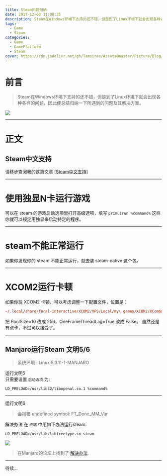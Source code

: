 ```yaml
---
title: Steam问题归纳
date: 2017-12-03 11:08:35
description: Steam在Windows环境下支持的还不错，但是到了Linux环境下就会出现各种各样的问题，因此便总结归纳一下所遇到的问题及其解决方案。
tags:
  - Game
  - Steam
categories:
  - Game
  - GamePlatform
  - Steam
cover: https://cdn.jsdelivr.net/gh/Tamsiree/Assets@master/Picture/Blog/Cover/t01fbd871ed0d04d43d.jpg
---
```

# 前言
> Steam在Windows环境下支持的还不错，但是到了Linux环境下就会出现各种各样的问题，因此便总结归纳一下所遇到的问题及其解决方案。

![](https://cdn.jsdelivr.net/gh/Tamsiree/Assets@master/Picture/Vendetta.jpg)

---

# 正文
## Steam中文支持
请移步查阅我的这篇文章 [[Steam中文支持]](https://tamsiree.com/第九艺术/GamePlatform/Steam/Steam中文支持/)

---

# 使用独显N卡运行游戏
可以在 steam 的游戏启动选项里打开高级选项，填写 `primusrun %command%` 这样你就可以规定用独显来启动特定的程序。

---

# steam不能正常运行
如果你发现你的 steam 不能正常运行，就去装 steam-native 这个包。

---

# XCOM2运行卡顿
如果你玩 XCOM2 卡顿，可以考虑调整一下配置文件，位置是：

```ini
~/.local/share/feral-interactive/XCOM2/VFS/Local/my\ games/XCOM2/XComGame/Config/XComEngine.ini
```

把 PoolSize=10 改成 256，OneFrameThreadLag=True 改成 False。
虽然还是有点卡，不过可以接受了。

---

## Manjaro运行Steam 文明5/6
> 系统环境 : Linux 5.3.11-1-MANJARO

运行文明5  
只需要设置 `启动选项` 为:

```
LD_PRELOAD=/usr/lib32/libopenal.so.1 %command%
```

---

运行文明6 
> 会报错 undefined symbol: FT_Done_MM_Var

解决办法
在 `终端` 中用如下办法运行steam:

```
LD_PRELOAD=/usr/lib/libfreetype.so steam
```

![](https://cdn.jsdelivr.net/gh/Tamsiree/Assets@master/Picture/Blog/Post/20191203112012.png)

> 在Manjaro的论坛上找到了 [解决办法](https://forum.manjaro.org/t/steam-recently-civ-vi-stops-to-launch/68244/3).

---
待续...
